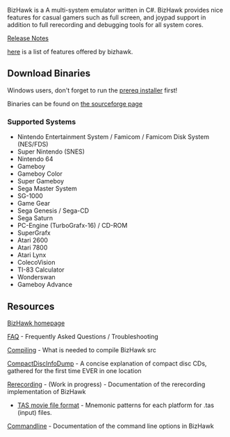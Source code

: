 BizHawk is a A multi-system emulator written in C#.  BizHawk provides nice features for casual gamers such as full screen, and joypad support in addition to full rerecording and debugging tools for all system cores.

[Release Notes](http://tasvideos.org/Bizhawk/ReleaseHistory.html)

[here](Features.md) is a list of features offered by bizhawk.

## Download Binaries ##

Windows users, don't forget to run the [prereq installer](http://sourceforge.net/projects/bizhawk/files/Prerequisites/bizhawk_prereqs_v1.1.zip/download) first!

Binaries can be found on [the sourceforge page](https://sourceforge.net/projects/bizhawk/?source=navbar)


### Supported Systems ###

  * Nintendo Entertainment System / Famicom / Famicom Disk System (NES/FDS)
  * Super Nintendo (SNES)
  * Nintendo 64
  * Gameboy
  * Gameboy Color
  * Super Gameboy
  * Sega Master System
  * SG-1000
  * Game Gear
  * Sega Genesis / Sega-CD
  * Sega Saturn
  * PC-Engine (TurboGrafx-16) / CD-ROM
  * SuperGrafx
  * Atari 2600
  * Atari 7800
  * Atari Lynx
  * ColecoVision
  * TI-83 Calculator
  * Wonderswan
  * Gameboy Advance

## Resources ##
[BizHawk homepage](http://tasvideos.org/Bizhawk.html)

[FAQ](http://tasvideos.org/Bizhawk/FAQ.html) - Frequently Asked Questions / Troubleshooting

[Compiling](http://tasvideos.org/Bizhawk/Compiling.html) - What is needed to compile BizHawk src

[CompactDiscInfoDump](http://tasvideos.org/Bizhawk/CompactDiscInfoDump.html) - A concise explanation of compact disc CDs, gathered for the first time EVER in one location

[Rerecording](http://tasvideos.org/Bizhawk/Rerecording.html) - (Work in progress) - Documentation of the rerecording implementation of  BizHawk
  * [TAS movie file format](http://tasvideos.org/Bizhawk/TASFormat.html) - Mnemonic patterns for each platform for .tas (input) files.

[Commandline](http://tasvideos.org/Bizhawk/CommandLine.html) - Documentation of the command line options in BizHawk